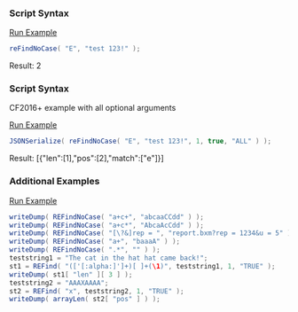 ### Script Syntax



<a href="https://try.boxlang.io/?code=eJwrSnXLzEvxy3dOLE7VUFByVdJRUCpJLS5RMDQyVlRS0LTmAgC4MAkY" target="_blank">Run Example</a>

```java
reFindNoCase( "E", "test 123!" );

```

Result: 2

### Script Syntax

CF2016+ example with all optional arguments

<a href="https://try.boxlang.io/?code=eJzzCvb3C04tykzMyaxK1VAoSnXLzEvxy3dOLAbylFyVdBSUSlKLSxQMjYwVgRxDHYWSotJUoKijj4%2BSgqaCpjUXAMLsEn0%3D" target="_blank">Run Example</a>

```java
JSONSerialize( reFindNoCase( "E", "test 123!", 1, true, "ALL" ) );

```

Result: [{"len":[1],"pos":[2],"match":["e"]}]

### Additional Examples

<a href="https://try.boxlang.io/?code=eJyNjsFLwzAYxe%2F7Kz5z2Fo7Bs30siEj1HkSD2OCkOXwNY22uKYlyZj%2B937ZPGyCOkjII7z3fm%2FvmmDud22fwGr50NjqqSvQmwQYZjpjY3pLjVgUVcUghXQ%2B2P%2BVuI4JQQmhL0nIzWKonOnhDmKQVOfCRL%2B2i%2BNnzqc3wx2J2wvgsaFERPGvd3KY%2BW0LxgcfXGPf8jhjXRvQGKCxEEjWJOPV2BooUb9fsfnAh2g9llJdIkdyhtu%2BxpkaqSyVoLJkk6cEOSkfAx22Xj0v2Y91VCeBbY1loCRMQZ3P4nGWEOKFrjjQ%2BSn94wzDf8egc%2Fj5aGwEcgL2nWeRFW1fc4uWkg%3D%3D" target="_blank">Run Example</a>

```java
writeDump( REFindNoCase( "a+c+", "abcaaCCdd" ) );
writeDump( REFindNoCase( "a+c*", "AbcaAcCdd" ) );
writeDump( REFindNoCase( "[\?&]rep = ", "report.bxm?rep = 1234&u = 5" ) );
writeDump( REFindNoCase( "a+", "baaaA" ) );
writeDump( REFindNoCase( ".*", "" ) );
teststring1 = "The cat in the hat hat came back!";
st1 = REFind( "(['[:alpha:]']+)[ ]+(\1)", teststring1, 1, "TRUE" );
writeDump( st1[ "len" ][ 3 ] );
teststring2 = "AAAXAAAA";
st2 = REFind( "x", teststring2, 1, "TRUE" );
writeDump( arrayLen( st2[ "pos" ] ) );

```


